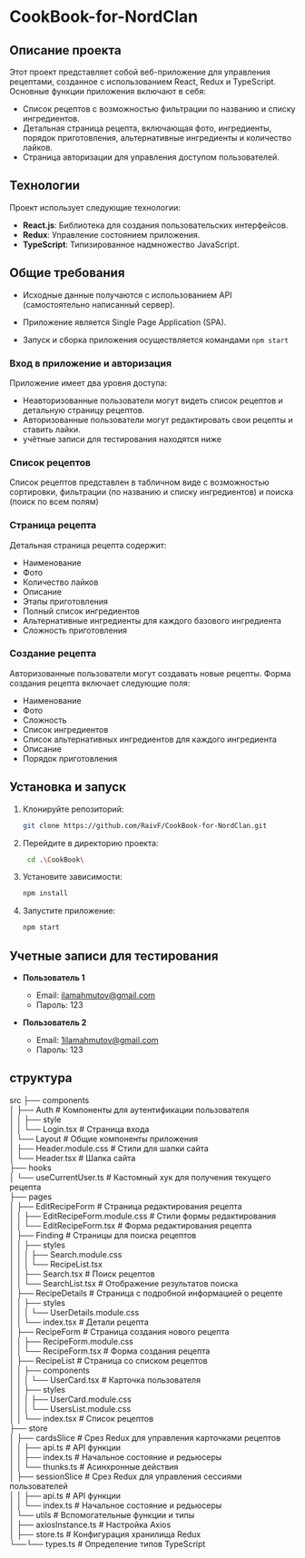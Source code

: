 ﻿# CookBook-for-NordClan

## Описание проекта

Этот проект представляет собой веб-приложение для управления рецептами, созданное с использованием React, Redux и TypeScript. Основные функции приложения включают в себя:

- Список рецептов с возможностью фильтрации по названию и списку ингредиентов.
- Детальная страница рецепта, включающая фото, ингредиенты, порядок приготовления, альтернативные ингредиенты и количество лайков.
- Страница авторизации для управления доступом пользователей.

## Технологии

Проект использует следующие технологии:

- **React.js**: Библиотека для создания пользовательских интерфейсов.
- **Redux**: Управление состоянием приложения.
- **TypeScript**: Типизированное надмножество JavaScript.

## Общие требования

- Исходные данные получаются с использованием API (самостоятельно написанный сервер).
- Приложение является Single Page Application (SPA).

- Запуск и сборка приложения осуществляется командами `npm start`

### Вход в приложение и авторизация

Приложение имеет два уровня доступа:

- Неавторизованные пользователи могут видеть список рецептов и детальную страницу рецептов.
- Авторизованные пользователи могут редактировать свои рецепты и ставить лайки.
- учётные записи для тестирования находятся ниже 

### Список рецептов

Список рецептов представлен в табличном виде с возможностью сортировки, фильтрации (по названию и списку ингредиентов) и поиска (поиск по всем полям)

### Страница рецепта

Детальная страница рецепта содержит:

- Наименование
- Фото
- Количество лайков
- Описание
- Этапы приготовления
- Полный список ингредиентов
- Альтернативные ингредиенты для каждого базового ингредиента
- Сложность приготовления

### Создание рецепта

Авторизованные пользователи могут создавать новые рецепты. Форма создания рецепта включает следующие поля:
- Наименование
- Фото
- Сложность
- Список ингредиентов
- Список альтернативных ингредиентов для каждого ингредиента
- Описание
- Порядок приготовления

## Установка и запуск

1. Клонируйте репозиторий:
   ```sh
   git clone https://github.com/RaivF/CookBook-for-NordClan.git
   ```
2. Перейдите в директорию проекта:
   ```sh
    cd .\CookBook\
   ```
3. Установите зависимости:
   ```sh
   npm install
   ```
4. Запустите приложение:
   ```sh
   npm start
   ```

## Учетные записи для тестирования

- **Пользователь 1**

  - Email: ilamahmutov@gmail.com
  - Пароль: 123

- **Пользователь 2**
  - Email: 1ilamahmutov@gmail.com
  - Пароль: 123

## структура

src
├── components                                                                  
│ ├── Auth                                             # Компоненты для аутентификации пользователя                                                                          
│ │ ├── style                                                                               
│ │ └── Login.tsx                                      # Страница входа                                                                               
│ └── Layout                                           # Общие компоненты приложения                                                                               
│ ├── Header.module.css                                # Стили для шапки сайта                                                                               
│ └── Header.tsx                                       # Шапка сайта                                                                               
├── hooks                                                                               
│ └── useCurrentUser.ts                                # Кастомный хук для получения текущего рецепта                                                                               
├── pages                                                                               
│ ├── EditRecipeForm                                   # Страница редактирования рецепта                                                                               
│ │ ├── EditRecipeForm.module.css                      # Стили формы редактирования                                                                               
│ │ └── EditRecipeForm.tsx                             # Форма редактирования рецепта                                                                               
│ ├── Finding                                          # Страницы для поиска рецептов                                                                               
│ │ ├── styles                                                                               
│ │ │ ├── Search.module.css                                                                               
│ │ │ └── RecipeList.tsx                                                                               
│ │ ├── Search.tsx                                     # Поиск рецептов                                                                               
│ │ └── SearchList.tsx                                 # Отображение результатов поиска                                                                               
│ ├── RecipeDetails                                    # Страница с подробной информацией о рецепте                                                                           
│ │ ├── styles                                                                               
│ │ │ └── UserDetails.module.css                                                                               
│ │ └── index.tsx # Детали рецепта                                                                               
│ ├── RecipeForm # Страница создания нового рецепта                                                                               
│ │ ├── RecipeForm.module.css                                                                               
│ │ └── RecipeForm.tsx # Форма создания рецепта                                                                               
│ ├── RecipeList # Страница со списком рецептов                                                                               
│ │ ├── components                                                                               
│ │ │ └── UserCard.tsx # Карточка пользователя                                                                               
│ │ ├── styles                                                                               
│ │ │ ├── UserCard.module.css                                                                               
│ │ │ └── UsersList.module.css                                                                               
│ │ └── index.tsx # Список рецептов                                                                               
├── store                                                                               
│ ├── cardsSlice # Срез Redux для управления карточками рецептов                                                                               
│ │ ├── api.ts # API функции                                                                               
│ │ ├── index.ts # Начальное состояние и редьюсеры                                                                               
│ │ └── thunks.ts # Асинхронные действия                                                                               
│ ├── sessionSlice # Срез Redux для управления сессиями пользователей                                                                               
│ │ ├── api.ts # API функции                                                                               
│ │ └── index.ts # Начальное состояние и редьюсеры                                                                               
│ └── utils # Вспомогательные функции и типы                                                                               
│ ├── axiosInstance.ts # Настройка Axios                                                                               
│ ├── store.ts # Конфигурация хранилища Redux                                                                               
└──└── types.ts # Определение типов TypeScript    

